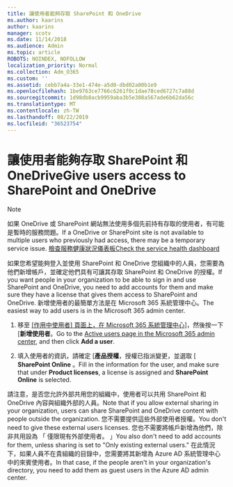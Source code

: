 ```yaml
---
title: 讓使用者能夠存取 SharePoint 和 OneDrive
ms.author: kaarins
author: kaarins
manager: scotv
ms.date: 11/14/2018
ms.audience: Admin
ms.topic: article
ROBOTS: NOINDEX, NOFOLLOW
localization_priority: Normal
ms.collection: Adm_O365
ms.custom: ''
ms.assetid: cebb7a4a-33e1-474e-a5d0-dbd02a80b1e9
ms.openlocfilehash: 1be9763ce7766c6261f0c1dae78ced6727c7a88d
ms.sourcegitcommit: 1d98db8acb9959aba3b5e308a567ade6b62da56c
ms.translationtype: MT
ms.contentlocale: zh-TW
ms.lasthandoff: 08/22/2019
ms.locfileid: "36523754"
---
```

# <a name="give-users-access-to-sharepoint-and-onedrive"></a><span data-ttu-id="e98c2-102">讓使用者能夠存取 SharePoint 和 OneDrive</span><span class="sxs-lookup"><span data-stu-id="e98c2-102">Give users access to SharePoint and OneDrive</span></span>

> [!NOTE]
> <span data-ttu-id="e98c2-103">如果 OneDrive 或 SharePoint 網站無法使用多個先前持有存取的使用者，有可能是暫時的服務問題。</span><span class="sxs-lookup"><span data-stu-id="e98c2-103">If a OneDrive or SharePoint site is not available to multiple users who previously had access, there may be a temporary service issue.</span></span> [<span data-ttu-id="e98c2-104">檢查服務健康狀況儀表板</span><span class="sxs-lookup"><span data-stu-id="e98c2-104">Check the service health dashboard</span></span>](https://portal.office.com/adminportal/home#/servicehealth)
  
<span data-ttu-id="e98c2-105">如果您希望能夠登入並使用 SharePoint 和 OneDrive 您組織中的人員，您需要為他們新增帳戶，並確定他們具有可讓其存取 SharePoint 和 OneDrive 的授權。</span><span class="sxs-lookup"><span data-stu-id="e98c2-105">If you want people in your organization to be able to sign in and use SharePoint and OneDrive, you need to add accounts for them and make sure they have a license that gives them access to SharePoint and OneDrive.</span></span> <span data-ttu-id="e98c2-106">新增使用者的最簡單方法是在 Microsoft 365 系統管理中心。</span><span class="sxs-lookup"><span data-stu-id="e98c2-106">The easiest way to add users is in the Microsoft 365 admin center.</span></span>
  
1. <span data-ttu-id="e98c2-107">移至 [[作用中使用者] 頁面上，在 Microsoft 365 系統管理中心](https://portal.office.com/adminportal/home#/users)]，然後按一下 [**新增使用者**。</span><span class="sxs-lookup"><span data-stu-id="e98c2-107">Go to the [Active users page in the Microsoft 365 admin center](https://portal.office.com/adminportal/home#/users), and then click **Add a user**.</span></span>
    
2. <span data-ttu-id="e98c2-108">填入使用者的資訊，請確定 [**產品授權**，授權已指派變更，並選取 [ **SharePoint Online** 。</span><span class="sxs-lookup"><span data-stu-id="e98c2-108">Fill in the information for the user, and make sure that under **Product licenses**, a license is assigned and **SharePoint Online** is selected.</span></span> 
    
<span data-ttu-id="e98c2-109">請注意，是否您允許外部共用您的組織中，使用者可以共用 SharePoint 和 OneDrive 內容與組織外部的人員。</span><span class="sxs-lookup"><span data-stu-id="e98c2-109">Note that if you allow external sharing in your organization, users can share SharePoint and OneDrive content with people outside the organization.</span></span> <span data-ttu-id="e98c2-110">您不需要提供這些外部使用者授權。</span><span class="sxs-lookup"><span data-stu-id="e98c2-110">You don't need to give these external users licenses.</span></span> <span data-ttu-id="e98c2-111">您也不需要將帳戶新增為他們，除非共用設為 「 僅限現有外部使用者。 」</span><span class="sxs-lookup"><span data-stu-id="e98c2-111">You also don't need to add accounts for them, unless sharing is set to "Only existing external users."</span></span> <span data-ttu-id="e98c2-112">在此情況下，如果人員不在貴組織的目錄中，您需要將其新增為 Azure AD 系統管理中心中的來賓使用者。</span><span class="sxs-lookup"><span data-stu-id="e98c2-112">In that case, if the people aren't in your organization's directory, you need to add them as guest users in the Azure AD admin center.</span></span>
  

